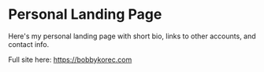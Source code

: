 # Personal Landing Page
Here's my personal landing page with short bio, links to other accounts, and contact info. 

Full site here: 
https://bobbykorec.com

